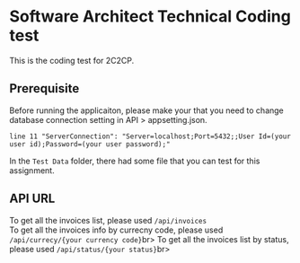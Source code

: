 Software Architect Technical Coding test
=============

This is the coding test for 2C2CP.

Prerequisite
-----------
Before running the applicaiton, please make your that you need to change database connection setting in API > appsetting.json.

```
line 11 "ServerConnection": "Server=localhost;Port=5432;;User Id=(your user id);Password=(your user password);"
```

In the `Test Data` folder, there had some file that you can test for this assignment.

API URL
-----------

To get all the invoices list, please used `/api/invoices`<br>
To get all the invoices info by currecny code, please used `/api/currecy/{your currency code}`br>
To get all the invoices list by status, please used `/api/status/{your status}`br>
